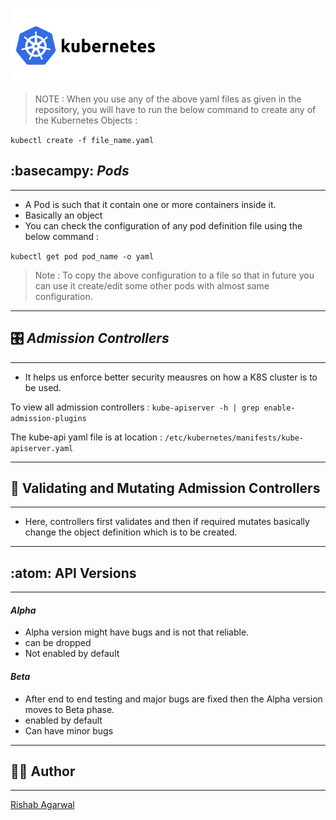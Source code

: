 ![K8S](/images/kubernetes-ar21.svg)

>NOTE : When you use any of the above yaml files as given in the repository, you will have to run the below command to create any of the Kubernetes Objects :

` kubectl create -f file_name.yaml `


## :basecampy: _Pods_
---

- A Pod is such that it contain one or more containers inside it.
- Basically an object
-  You can check the configuration of any pod definition file using the below command :

``` kubectl get pod pod_name -o yaml ```
> Note : To copy the above configuration to a file so that in future you can use it create/edit some other pods with almost same configuration.
---


## :control_knobs: _Admission Controllers_
---

* It helps us enforce better security meausres on how a K8S cluster is to be used.

 To view all admission controllers :
`kube-apiserver -h | grep enable-admission-plugins`


The kube-api yaml file is at location :
`/etc/kubernetes/manifests/kube-apiserver.yaml`

---

## :butterfly: Validating and Mutating Admission Controllers

---

* Here, controllers first validates and then if required mutates basically change the object definition which is to be created.

---

## :atom: API Versions

---

#### _Alpha_
- Alpha version might have bugs and is not that reliable.
- can be dropped
- Not enabled by default

#### _Beta_
- After end to end testing and major bugs are fixed then the Alpha version moves to Beta phase.
- enabled by default
- Can have minor bugs

---


## :artist: Author

---

[Rishab Agarwal](mailto:agarwal.risha@northeastern.edu)


















